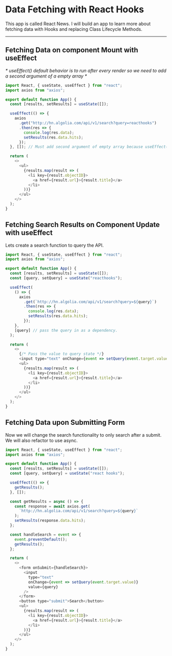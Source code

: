 # Data Fetching with React Hooks

This app is called React News. I will build an app to learn more about fetching data with Hooks and replacing Class Lifecycle Methods.

---

## Fetching Data on component Mount with useEffect

_* useEffect() default behavior is to run after every render so we need to add a second argument of a empty array *_

```javascript
import React, { useState, useEffect } from "react";
import axios from "axios";

export default function App() {
  const [results, setResults] = useState([]);

  useEffect(() => {
    axios
      .get("http://hn.algolia.com/api/v1/search?query=reacthooks")
      .then(res => {
        console.log(res.data);
        setResults(res.data.hits);
      });
  }, []); // Must add second argument of empty array because useEffect() default behavior.

  return (
    <>
      <ul>
        {results.map(result => (
          <li key={result.objectID}>
            <a href={result.url}>{result.title}</a>
          </li>
        ))}
      </ul>
    </>
  );
}
```

## Fetching Search Results on Component Update with useEffect

Lets create a search function to query the API.

```javascript
import React, { useState, useEffect } from "react";
import axios from "axios";

export default function App() {
  const [results, setResults] = useState([]);
  const [query, setQuery] = useState("reacthooks");

  useEffect(
    () => {
      axios
        .get(`http://hn.algolia.com/api/v1/search?query=${query}`)
        .then(res => {
          console.log(res.data);
          setResults(res.data.hits);
        });
    },
    [query] // pass the query in as a dependency.
  );

  return (
    <>
      {/* Pass the value to query state */}
      <input type="text" onChange={event => setQuery(event.target.value)} />
      <ul>
        {results.map(result => (
          <li key={result.objectID}>
            <a href={result.url}>{result.title}</a>
          </li>
        ))}
      </ul>
    </>
  );
}
```

## Fetching Data upon Submitting Form

Now we will change the search functionality to only search after a submit. We will also refactor to use async.

```javascript
import React, { useState, useEffect } from "react";
import axios from "axios";

export default function App() {
  const [results, setResults] = useState([]);
  const [query, setQuery] = useState("react hooks");

  useEffect(() => {
    getResults();
  }, []);

  const getResults = async () => {
    const response = await axios.get(
      `http://hn.algolia.com/api/v1/search?query=${query}`
    );
    setResults(response.data.hits);
  };

  const handleSearch = event => {
    event.preventDefault();
    getResults();
  };

  return (
    <>
      <form onSubmit={handleSearch}>
        <input
          type="text"
          onChange={event => setQuery(event.target.value)}
          value={query}
        />
      </form>
      <button type="submit">Search</button>
      <ul>
        {results.map(result => (
          <li key={result.objectID}>
            <a href={result.url}>{result.title}</a>
          </li>
        ))}
      </ul>
    </>
  );
}
```
